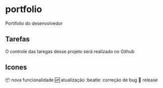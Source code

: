 # portfolio
Portifolio do desenvolvedor

## Tarefas

O controle das taregas desse projeto será realizado no Github

## Icones

:package: nova funcionalidade
:up: atualização
:beatle: correção de bug
:checkered_flag: release